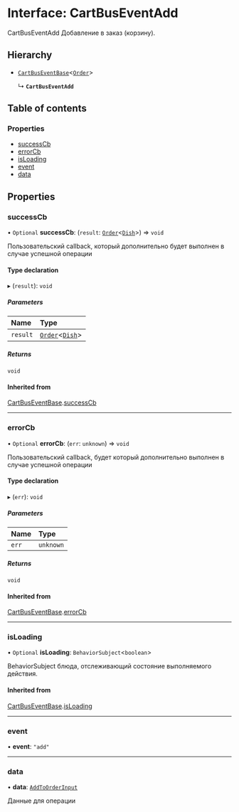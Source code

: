 # Interface: CartBusEventAdd

CartBusEventAdd
Добавление в заказ (корзину).

## Hierarchy

- [`CartBusEventBase`](CartBusEventBase.md)\<[`Order`](Order.md)\>

  ↳ **`CartBusEventAdd`**

## Table of contents

### Properties

- [successCb](CartBusEventAdd.md#successcb)
- [errorCb](CartBusEventAdd.md#errorcb)
- [isLoading](CartBusEventAdd.md#isloading)
- [event](CartBusEventAdd.md#event)
- [data](CartBusEventAdd.md#data)

## Properties

### successCb

• `Optional` **successCb**: (`result`: [`Order`](Order.md)\<[`Dish`](Dish.md)\>) => `void`

Пользовательский callback, который дополнительно будет выполнен в случае успешной операции

#### Type declaration

▸ (`result`): `void`

##### Parameters

| Name | Type |
| :------ | :------ |
| `result` | [`Order`](Order.md)\<[`Dish`](Dish.md)\> |

##### Returns

`void`

#### Inherited from

[CartBusEventBase](CartBusEventBase.md).[successCb](CartBusEventBase.md#successcb)

___

### errorCb

• `Optional` **errorCb**: (`err`: `unknown`) => `void`

Пользовательский callback, будет который дополнительно  выполнен в случае успешной операции

#### Type declaration

▸ (`err`): `void`

##### Parameters

| Name | Type |
| :------ | :------ |
| `err` | `unknown` |

##### Returns

`void`

#### Inherited from

[CartBusEventBase](CartBusEventBase.md).[errorCb](CartBusEventBase.md#errorcb)

___

### isLoading

• `Optional` **isLoading**: `BehaviorSubject`\<`boolean`\>

BehaviorSubject блюда, отслеживающий состояние выполняемого действия.

#### Inherited from

[CartBusEventBase](CartBusEventBase.md).[isLoading](CartBusEventBase.md#isloading)

___

### event

• **event**: ``"add"``

___

### data

• **data**: [`AddToOrderInput`](AddToOrderInput.md)

Данные для операции
